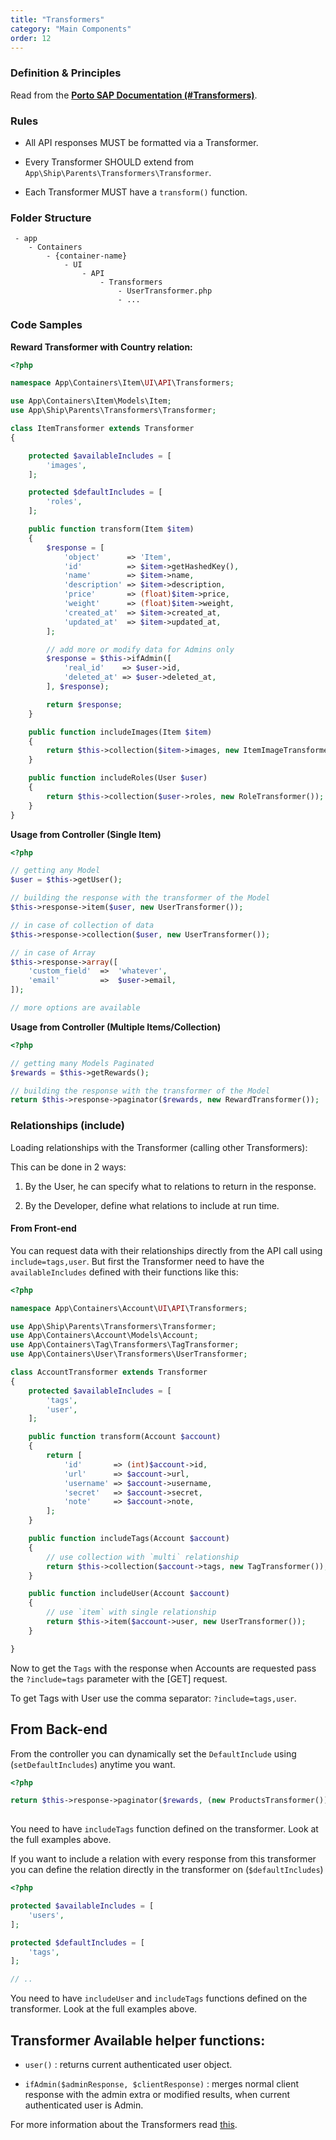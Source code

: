 ```yaml
---
title: "Transformers"
category: "Main Components"
order: 12
---
```


### Definition & Principles

Read from the [**Porto SAP Documentation (#Transformers)**](https://github.com/Mahmoudz/Porto#Transformers).

### Rules

- All API responses MUST be formatted via a Transformer.

- Every Transformer SHOULD extend from `App\Ship\Parents\Transformers\Transformer`.

- Each Transformer MUST have a `transform()` function.

### Folder Structure

```
 - app
    - Containers
        - {container-name}
            - UI
                - API
                    - Transformers
                        - UserTransformer.php
                        - ...
```

### Code Samples

**Reward Transformer with Country relation:** 

```php
<?php

namespace App\Containers\Item\UI\API\Transformers;

use App\Containers\Item\Models\Item;
use App\Ship\Parents\Transformers\Transformer;

class ItemTransformer extends Transformer
{

    protected $availableIncludes = [
        'images',
    ];

    protected $defaultIncludes = [
        'roles',
    ];

    public function transform(Item $item)
    {
        $response = [
            'object'      => 'Item',
            'id'          => $item->getHashedKey(),
            'name'        => $item->name,
            'description' => $item->description,
            'price'       => (float)$item->price,
            'weight'      => (float)$item->weight,
            'created_at'  => $item->created_at,
            'updated_at'  => $item->updated_at,
        ];

        // add more or modify data for Admins only
        $response = $this->ifAdmin([
            'real_id'    => $user->id,
            'deleted_at' => $user->deleted_at,
        ], $response);

        return $response;
    }

    public function includeImages(Item $item)
    {
        return $this->collection($item->images, new ItemImageTransformer());
    }

    public function includeRoles(User $user)
    {
        return $this->collection($user->roles, new RoleTransformer());
    }
}
```

	 
**Usage from Controller (Single Item)** 

```php
<?php

// getting any Model
$user = $this->getUser();

// building the response with the transformer of the Model
$this->response->item($user, new UserTransformer());

// in case of collection of data
$this->response->collection($user, new UserTransformer());

// in case of Array
$this->response->array([
    'custom_field'  =>  'whatever',
    'email'         =>  $user->email,
]);

// more options are available 
```

**Usage from Controller (Multiple Items/Collection)** 

```php
<?php

// getting many Models Paginated
$rewards = $this->getRewards();

// building the response with the transformer of the Model
return $this->response->paginator($rewards, new RewardTransformer()); 

```

### Relationships (include)

Loading relationships with the Transformer (calling other Transformers):

This can be done in 2 ways: 

1. By the User, he can specify what to relations to return in the response.

2. By the Developer, define what relations to include at run time.

#### From Front-end

You can request data with their relationships directly from the API call using `include=tags,user`. But first the Transformer need to have the `availableIncludes` defined with their functions like this:

```php
<?php

namespace App\Containers\Account\UI\API\Transformers;

use App\Ship\Parents\Transformers\Transformer;
use App\Containers\Account\Models\Account;
use App\Containers\Tag\Transformers\TagTransformer;
use App\Containers\User\Transformers\UserTransformer;

class AccountTransformer extends Transformer
{
    protected $availableIncludes = [
        'tags',
        'user',
    ];

    public function transform(Account $account)
    {
        return [
            'id'       => (int)$account->id,
            'url'      => $account->url,
            'username' => $account->username,
            'secret'   => $account->secret,
            'note'     => $account->note,
        ];
    }

    public function includeTags(Account $account)
    {
        // use collection with `multi` relationship
        return $this->collection($account->tags, new TagTransformer());
    }

    public function includeUser(Account $account)
    {
        // use `item` with single relationship
        return $this->item($account->user, new UserTransformer());
    }

}
```
	 
Now to get the `Tags` with the response when Accounts are requested pass the `?include=tags` parameter with the [GET] request.

To get Tags with User use the comma separator: `?include=tags,user`.

## From Back-end

From the controller you can dynamically set the `DefaultInclude` using (`setDefaultIncludes`) anytime you want.

```php
<?php

return $this->response->paginator($rewards, (new ProductsTransformer())->setDefaultIncludes(['tags']));
	
```

	 
You need to have `includeTags` function defined on the transformer. Look at the full examples above.

If you want to include a relation with every response from this transformer you can define the relation directly in the transformer on (`$defaultIncludes`)

```php
<?php

protected $availableIncludes = [
    'users',
];

protected $defaultIncludes = [
    'tags',
];

// .. 
```

You need to have `includeUser` and `includeTags` functions defined on the transformer. Look at the full examples above.

## Transformer Available helper functions:

- `user()` : returns current authenticated user object.

- `ifAdmin($adminResponse, $clientResponse)` : merges normal client response with the admin extra or modified results, when current authenticated user is Admin.

For more information about the Transformers read [this](http://fractal.thephpleague.com/transformers/).
